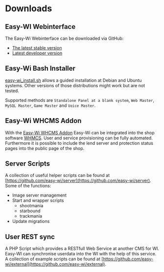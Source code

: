 # Downloads

## Easy-WI Webinterface

The Easy-Wi Webinterface can be downloaded via GitHub:

- [The latest stable version](https://github.com/easy-wi/developer/releases/latest)
- [Latest developer version](https://github.com/easy-wi/developer/tags)

## Easy-Wi Bash Installer

[easy-wi_install.sh](https://github.com/easy-wi/installer/releases/latest) allows a guided installation at Debian and Ubuntu systems. Other versions of those distributions might work but are not tested.

Supported methods are `Standalone Panel at a blank system`, `Web Master`, `MySQL Master`, `Game Master` and `Voice Master`.

## Easy-Wi WHCMS Addon

With the [Easy-Wi WHCMS Addon](https://github.com/easy-wi/whmcs/releases/latest) Easy-Wi can be integrated into the shop software [WHMCS](https://www.whmcs.com/).
User and service provisioning can be fully automated. Furthermore it is possible to include the lend server and protection status pages into the public page of the shop.

## Server Scripts

A collection of useful helper scripts can be found at [https://github.com/easy-wi/server](https://github.com/easy-wi/server). 
Some of the functions:

- Image server management
- Start and wrapper scripts
  - shootmania
  - starbound
  - trackmania
- Update migrations

## User REST sync

A PHP Script which provides a RESTfull Web Service at another CMS for WI. Easy-WI can synchronise userdata into the WI with the help of this service.
A collection of example scripts can be found at [https://github.com/easy-wi/external](https://github.com/easy-wi/external).

